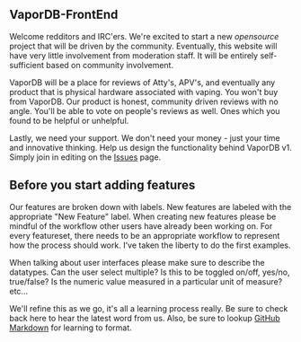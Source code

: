 ## VaporDB-FrontEnd

Welcome redditors and IRC'ers. We're excited to start a new _opensource_ project that will be driven by the community. Eventually, this website will have very little involvement from moderation staff. It will be entirely self-sufficient based on community involvement.

VaporDB will be a place for reviews of Atty's, APV's, and eventually any product that is physical hardware associated with vaping. You won't buy from VaporDB. Our product is honest, community driven reviews with no angle. You'll be able to vote on people's reviews as well. Ones which you found to be helpful or unhelpful.

Lastly, we need your support. We don't need your money - just your time and innovative thinking. Help us design the functionality behind VaporDB v1. Simply join in editing on the [Issues](http://github.com/VaporDB/VaporDB-FrontEnd/Issues) page.

## Before you start adding features

Our features are broken down with labels. New features are labeled with the appropriate "New Feature" label. When creating new features please  be mindful of the workflow other users have already been working on. For every featureset, there needs to be an appropriate workflow to represent how the process should work. I've taken the liberty to do the first examples.

When talking about user interfaces please make sure to describe the datatypes. Can the user select multiple? Is this to be toggled on/off, yes/no, true/false? Is the numeric value measured in a particular unit of measure? etc...

We'll refine this as we go, it's all a learning process really. Be sure to check back here to hear the latest word from us. Also, be sure to lookup [GitHub Markdown](https://help.github.com/articles/markdown-basics/) for learning to format.
